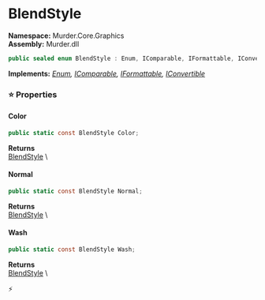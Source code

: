 # BlendStyle

**Namespace:** Murder.Core.Graphics \
**Assembly:** Murder.dll

```csharp
public sealed enum BlendStyle : Enum, IComparable, IFormattable, IConvertible
```

**Implements:** _[Enum](https://learn.microsoft.com/en-us/dotnet/api/System.Enum?view=net-7.0), [IComparable](https://learn.microsoft.com/en-us/dotnet/api/System.IComparable?view=net-7.0), [IFormattable](https://learn.microsoft.com/en-us/dotnet/api/System.IFormattable?view=net-7.0), [IConvertible](https://learn.microsoft.com/en-us/dotnet/api/System.IConvertible?view=net-7.0)_

### ⭐ Properties
#### Color
```csharp
public static const BlendStyle Color;
```

**Returns** \
[BlendStyle](../..//Murder/Core/Graphics/BlendStyle.html) \
#### Normal
```csharp
public static const BlendStyle Normal;
```

**Returns** \
[BlendStyle](../..//Murder/Core/Graphics/BlendStyle.html) \
#### Wash
```csharp
public static const BlendStyle Wash;
```

**Returns** \
[BlendStyle](../..//Murder/Core/Graphics/BlendStyle.html) \


⚡